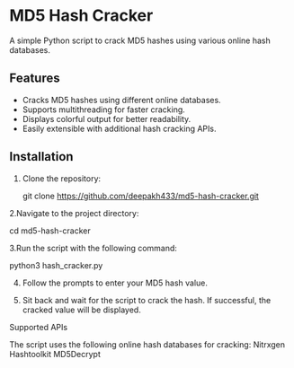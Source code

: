 # MD5 Hash Cracker

A simple Python script to crack MD5 hashes using various online hash databases.

## Features

- Cracks MD5 hashes using different online databases.
- Supports multithreading for faster cracking.
- Displays colorful output for better readability.
- Easily extensible with additional hash cracking APIs.

## Installation

1. Clone the repository:

   git clone https://github.com/deepakh433/md5-hash-cracker.git

2.Navigate to the project directory:

cd md5-hash-cracker

3.Run the script with the following command:

python3 hash_cracker.py

4. Follow the prompts to enter your MD5 hash value.

5. Sit back and wait for the script to crack the hash. If successful, the cracked value will be displayed.

Supported APIs

The script uses the following online hash databases for cracking:
Nitrxgen
Hashtoolkit
MD5Decrypt

